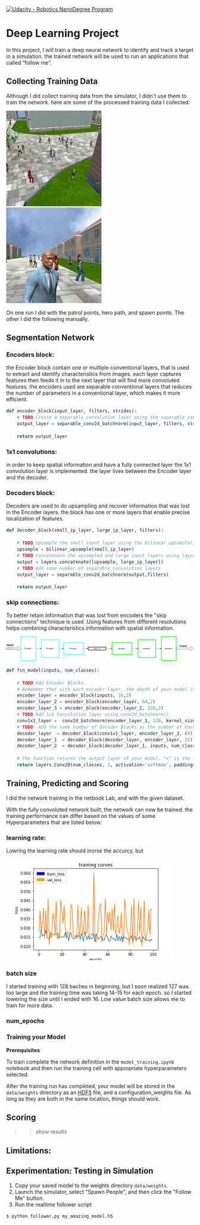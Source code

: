 [![Udacity - Robotics NanoDegree Program](https://s3-us-west-1.amazonaws.com/udacity-robotics/Extra+Images/RoboND_flag.png)](https://www.udacity.com/robotics)

# Deep Learning Project 

In this project, I will train a deep neural network to identify and track a target in a simulation. the trained network will be used to run an applications that called “follow me”.   

[image_0]: ./docs/misc/sim_screenshot.png
[image_1]: images/0_run1_cam1_00038.jpeg
[image_2]: images/1_run2_cam1_00004.jpeg
[image_3]: images/Diagram.png
[image_4]: images/test_5.png


## Collecting Training Data ##
Although I did collect training data from the simulator, I didn't use them to train the network. here are some of the processed training data I collected:

![alt text][image_1] 
![alt text][image_2] 

On one run I did with the patrol points, hero path, and spawn points. The other I did the following manually.  

## Segmentation Network

### Encoders block:
the Encoder block contain one or multiple conventional layers, that is used to extract and identify characteristics from images. each layer captures features then feeds it in to the next layer that will find more convoluted features. 
the encoders used are separable conventional layers that reduces the number of parameters in a conventional layer, which makes it more efficient. 

```python
def encoder_block(input_layer, filters, strides):
    # TODO Create a separable convolution layer using the separable_conv2d_batchnorm() function.
    output_layer = separable_conv2d_batchnorm(input_layer, filters, strides)
  
    return output_layer
```

### 1x1 convolutions:
in order to keep spatial information and have a fully connected layer the 1x1 convolution layer is implemented. the layer lives between the Encoder layer and the decoder. 

### Decoders block:
Decoders are used to do upsampling and recover information that was lost in the Encoder layers. the block has one or more layers that enable precise localization of features.  

```python
def decoder_block(small_ip_layer, large_ip_layer, filters):
    
    # TODO Upsample the small input layer using the bilinear_upsample() function.
    upsample = bilinear_upsample(small_ip_layer)
    # TODO Concatenate the upsampled and large input layers using layers.concatenate
    output = layers.concatenate([upsample, large_ip_layer])
    # TODO Add some number of separable convolution layers
    output_layer = separable_conv2d_batchnorm(output,filters)
    
    return output_layer
```

### skip connections:
To better retain information that was lost from encoders the "skip connections" technique is used .Using features from different resolutions helps combining characteristics information with spatial information.


![alt text][image_3] 


```python
def fcn_model(inputs, num_classes):
    
    # TODO Add Encoder Blocks. 
    # Remember that with each encoder layer, the depth of your model (the number of filters) increases.
    encoder_layer = encoder_block(inputs, 16,2)
    encoder_layer_2 = encoder_block(encoder_layer, 64,2)
    encoder_layer_3 = encoder_block(encoder_layer_2, 128,2)
    # TODO Add 1x1 Convolution layer using conv2d_batchnorm().
    conv1x1_layer =  conv2d_batchnorm(encoder_layer_3, 128, kernel_size=1, strides=1)
    # TODO: Add the same number of Decoder Blocks as the number of Encoder Blocks
    decoder_layer  = decoder_block(conv1x1_layer, encoder_layer_2, 64)
    decoder_layer_1  = decoder_block(decoder_layer, encoder_layer, 32)
    decoder_layer_2  = decoder_block(decoder_layer_1, inputs, num_classes)
    
    # The function returns the output layer of your model. "x" is the final layer obtained from the last decoder_block()
    return layers.Conv2D(num_classes, 3, activation='softmax', padding='same')(decoder_layer_2)
```

## Training, Predicting and Scoring ##
I did the network training in the netbook Lab, and with the given dataset. 

With the fully convoluted network built, the network can now be trained. the training performance can differ based on the values of some Hyperparameters that are listed below:

### learning rate:
Lowring the learning rate should incrse the accurcy, but 


![alt text][image_4] 

### batch size 
I started training with 128 baches in beginning, but I soon realized 127 was too large and the training time was taking 14-15 for each epoch. so I started lowering the size until I ended with 16. Low value batch size allows me to train for more data. 

### num_epochs


### Training your Model ###
**Prerequisites**



To train complete the network definition in the `model_training.ipynb` notebook and then run the training cell with appropriate hyperparameters selected. 

After the training run has completed, your model will be stored in the `data/weights` directory as an [HDF5](https://en.wikipedia.org/wiki/Hierarchical_Data_Format) file, and a configuration_weights file. As long as they are both in the same location, things should work. 

## Scoring ##

>> show results


## Limitations:

## Experimentation: Testing in Simulation
1. Copy your saved model to the weights directory `data/weights`.
2. Launch the simulator, select "Spawn People", and then click the "Follow Me" button.
3. Run the realtime follower script
```
$ python follower.py my_amazing_model.h5
```

